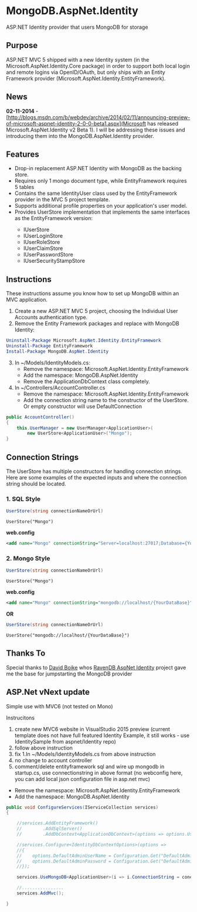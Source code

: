 MongoDB.AspNet.Identity
=======================

ASP.NET Identity provider that users MongoDB for storage

## Purpose ##

ASP.NET MVC 5 shipped with a new Identity system (in the Microsoft.AspNet.Identity.Core package) in order to support both local login and remote logins via OpenID/OAuth, but only ships with an
Entity Framework provider (Microsoft.AspNet.Identity.EntityFramework).

## News ##
__02-11-2014__ - [http://blogs.msdn.com/b/webdev/archive/2014/02/11/announcing-preview-of-microsoft-aspnet-identity-2-0-0-beta1.aspx](Microsoft has released Microsoft.AspNet.Identity v2 Beta 1). I will be addressing these issues and introducing them into the MongoDB.AspNet.Identity provider.

## Features ##
* Drop-in replacement ASP.NET Identity with MongoDB as the backing store.
* Requires only 1 mongo document type, while EntityFramework requires 5 tables
* Contains the same IdentityUser class used by the EntityFramework provider in the MVC 5 project template.
* Supports additional profile properties on your application's user model.
* Provides UserStore<TUser> implementation that implements the same interfaces as the EntityFramework version:
    * IUserStore<TUser>
    * IUserLoginStore<TUser>
    * IUserRoleStore<TUser>
    * IUserClaimStore<TUser>
    * IUserPasswordStore<TUser>
    * IUserSecurityStampStore<TUser>

## Instructions ##
These instructions assume you know how to set up MongoDB within an MVC application.

1. Create a new ASP.NET MVC 5 project, choosing the Individual User Accounts authentication type.
2. Remove the Entity Framework packages and replace with MongoDB Identity:

```PowerShell
Uninstall-Package Microsoft.AspNet.Identity.EntityFramework
Uninstall-Package EntityFramework
Install-Package MongoDB.AspNet.Identity
```
    
3. In ~/Models/IdentityModels.cs:
    * Remove the namespace: Microsoft.AspNet.Identity.EntityFramework
    * Add the namespace: MongoDB.AspNet.Identity
	* Remove the ApplicationDbContext class completely.
4. In ~/Controllers/AccountController.cs
    * Remove the namespace: Microsoft.AspNet.Identity.EntityFramework
    * Add the connection string name to the constructor of the UserStore. Or empty constructor will use DefaultConnection

```C#
public AccountController()
{
    this.UserManager = new UserManager<ApplicationUser>(
        new UserStore<ApplicationUser>("Mongo");
}
```

## Connection Strings ##
The UserStore has multiple constructors for handling connection strings. Here are some examples of the expected inputs and where the connection string should be located.

### 1. SQL Style ###
```C#
UserStore(string connectionNameOrUrl)
```
<code>UserStore("Mongo")</code>

**web.config**
```xml
<add name="Mongo" connectionString="Server=localhost:27017;Database={YourDataBase}" />
```

### 2. Mongo Style ###
```C#
UserStore(string connectionNameOrUrl)
```
<code>UserStore("Mongo")</code>

**web.config**
```xml
<add name="Mongo" connectionString="mongodb://localhost/{YourDataBase}" />
```

**OR**

```C#
UserStore(string connectionNameOrUrl)
```
<code>UserStore("mongodb://localhost/{YourDataBase}")</code>


## Thanks To ##

Special thanks to [David Boike](https://github.com/DavidBoike) whos [RavenDB AspNet Identity](https://github.com/ILMServices/RavenDB.AspNet.Identity) project gave me the base for jumpstarting the MongoDB provider


## ASP.Net vNext update ##
Simple use with MVC6 (not tested on Mono)

Instrucitons

1. create new MVC6 website in VisualStudio 2015 preview (current template does not have full featured Identity Example, it still works - use IdentitySample from aspnet/Identity repo)
2. follow above instruction
3. fix 1.In ~/Models/IdentityModels.cs from above instruction
4. no change to account controller
5. comment/delete entityframework sql and wire up mongodb in startup.cs, use connectionstring in above format (no webconfig here, you can add local json configuration file in asp.net mvc)
* Remove the namespace: Microsoft.AspNet.Identity.EntityFramework
* Add the namespace: MongoDB.AspNet.Identity

```C#
public void ConfigureServices(IServiceCollection services)
{

    //services.AddEntityFramework()
    //        .AddSqlServer()
    //        .AddDbContext<ApplicationDbContext>(options => options.UseSqlServer(Configuration.Get("Data:IdentityConnection:ConnectionString")));

    //services.Configure<IdentityDbContextOptions>(options =>
    //{
    //    options.DefaultAdminUserName = Configuration.Get("DefaultAdminUsername");
    //    options.DefaultAdminPassword = Configuration.Get("DefaultAdminPassword");
    //});

    services.UseMongoDB<ApplicationUser>(i => i.ConnectionString = conenctionString); 

	//................
	services.AddMvc();

}
```


